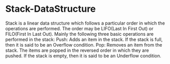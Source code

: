 # Stack-DataStructure
Stack is a linear data structure which follows a particular order in which the operations are performed. The order may be LIFO(Last In First Out) or FILO(First In Last Out).  Mainly the following three basic operations are performed in the stack:      Push: Adds an item in the stack. If the stack is full, then it is said to be an Overflow condition.     Pop: Removes an item from the stack. The items are popped in the reversed order in which they are pushed. If the stack is empty, then it is said to be an Underflow condition.

